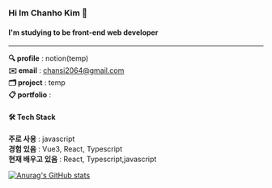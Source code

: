 ### Hi Im Chanho Kim 👋   
#### I'm studying to be front-end web developer
<hr />    


**🔍 profile** : notion(temp)   
**✉️ email** : chansi2064@gmail.com   
**🗂 project** : temp   
**📋 portfolio** :   
   
#### 🛠 Tech Stack
**주로 사용** : javascript   
**경험 있음** : Vue3, React, Typescript   
**현재 배우고 있음** : React, Typescript,javascript


[![Anurag's GitHub stats](https://github-readme-stats.vercel.app/api?username=iWDNN&show_icons=true&theme=radical)](https://github.com/iWDNN)
